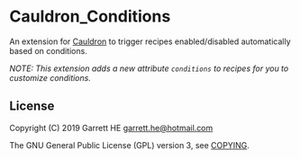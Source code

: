 # Cauldron_Conditions

An extension for [Cauldron] to trigger recipes enabled/disabled
automatically based on conditions.

*NOTE: This extension adds a new attribute `conditions` to recipes for you
to customize conditions.*

## License

Copyright (C) 2019 Garrett HE <garrett.he@hotmail.com>

The GNU General Public License (GPL) version 3, see [COPYING](./COPYING).

[Cauldron]: https://github.com/he-yaowen/Cauldron
